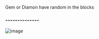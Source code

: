 Gem or Diamon have random in the blocks
### --------------  ###
![image](https://github.com/user-attachments/assets/bdf4ca5d-fd42-470a-8f7a-43711fbde39d)
